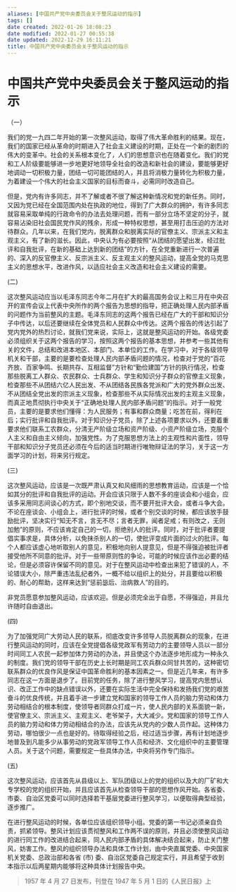 ```yaml
---
aliases: [中国共产党中央委员会关于整风运动的指示]
tags: []
date created: 2022-01-26 18:08:23
date modified: 2022-01-27 00:55:38
date updated: 2022-12-29 16:11:21
title: 中国共产党中央委员会关于整风运动的指示
---
```


# 中国共产党中央委员会关于整风运动的指示

（一）

我们的党一九四二年开始的第一次整风运动，取得了伟大革命胜利的结果。现在，我们的国家已经从革命的时期进入了社会主义建设的时期，正处在一个新的剧烈的伟大的变革中。社会的关系根本变化了，人们的思想意识也在随着变化。我们的党和工人阶级要能够进一步地更好地领导全社会的改造和新社会的建设，要能够更好地调动一切积极力量，团结一切可能团结的人，并且将消极力量转化为积极力量，为着建设一个伟大的社会主义国家的目标而奋斗，必需同时改造自己。

但是，党内有许多同志，并不了解或者不很了解这种新情况和党的新任务。同时，又因为党已经在全国范围内处在执政的地位，得到了广大群众的拥护，有许多同志就容易采取单纯的行政命令的办法去处理问题，而有一部分立场不坚定的分子，就容易沾染旧社会国民党作风的残余，形成一种特权思想，甚至用打击压迫的方法对待群众。几年以来，在我们党内，脱离群众和脱离实际的官僚主义、宗派主义和主观主义，有了新的滋长。因此，中央认为有必要按照“从团结的愿望出发，经过批评和自我批评，在新的基础上达到新的团结”的方针，在全党重新进行一次普遍的、深入的反官僚主义、反宗派主义、反主观主义的整风运动，提高全党的马克思主义的思想水平，改进作风，以适应社会主义改造和社会主义建设的需要。

(二)

这次整风运动应当以毛泽东同志今年二月在扩大的最高国务会议上和三月在中央召开的宣传会议上代表中央所作的两个报告为思想的指导，把正确处理人民内部矛盾的问题作为当前整风的主题。毛泽东同志的这两个报告已经在广大的干部和知识分子中传达，以后还要继续在全体党员和人民群众中传达。这两个报告的传达引起了党内党外的热烈讨论，就我们党来说，实际上，这就是整风运动的开始。各级党委必须组织关于这两个报告的学习，按照这两个报告的基本思想，并参考一些其他有关的文件，总结和改进本地区、本部门、本单位的工作。在学习中，对于各级领导机关和干部，主要的是要检查处理人民内部矛盾问题的情况，检查对于党的“百花齐放、百家争鸣、长期共存、互相监督”方针和“勤俭建国”方针的执行情况，检查那些脱离工人群众、农民群众、士兵群众、学生和知识分子群众的官僚主义现象，检查那些不从团结六亿人民出发、不从团结各民族各党派和广大的党外群众出发、不从团结全党出发的宗派主义现象，检查那些不从实际情况出发的主观主义现象，而真正地贯彻执行中央关于“正确地处理人民内部矛盾问题”的指示。对于一般党员，主要的是要求他们懂得：为人民服务；有事和群众商量；吃苦在前，得利在后；实行批评和自我批评。对于知识分子党员，除了上述各项要求以外，还要着重要求他们联系工农群众，分清无产阶级立场和资产阶级、小资产阶级立场，克服个人主义和自由主义倾向，加强党性。为了克服思想方法上的主观性和片面性，领导干部和知识分子党员还必须在今后的适当时期进行唯物辩证法的学习，关于这一方面学习的计划，将来另行规定。

(三)

这次整风运动，应该是一次既严肃认真又和风细雨的思想教育运动，应该是一个恰如其分的批评和自我批评的运动。开会应该只限于人数不多的座谈会和小组会，应该多采用同志间谈心的方式，即个别地交谈，而不要开批评大会，或者斗争大会。不论在座谈会、小组会上，进行批评的时候，或者个别交谈的时候，都应该放手鼓励批评，坚决实行“知无不言，言无不尽；言者无罪，闻者足戒；有则改之，无则加勉”的原则，不应该肯定自己的一切，拒绝别人的批评。同时，对于批评者要提倡实事求是，具体分析，以免抹杀别人的一切，使批评变成片面的过火的批评。每个人都应该虚心地听取别人的意见，积极地向别人提意见，但是不得强迫被批评者接受他所不同意的批评。对于一些带原则性的争论，可能的时候应该作出必要的结论，但是必须容许保留不同的意见。对于在整风运动中检查出来犯了错误的人，不论错误大小，除严重违法乱纪者外，一概不给以组织上的处分，并且要给以积极的、耐心的帮助，这样来达到“惩前毖后、治病救人”的目的。

非党员愿意参加整风运动，应该欢迎。但是必须完全出于自愿，不得强迫，并且允许随时自由退出。

(四)

为了加强党同广大劳动人民的联系，彻底改变许多领导人员脱离群众的现象，在进行整风运动的同时，应该在全党提倡各级党政军有劳动力的主要领导人员以一部分时间同工人农民一起参加体力劳动的办法，并且使这个办法逐步地形成为一种永久的制度。我们党的领导干部在历史上长时期是同工农兵群众同甘共苦的，这种密切联系群众的优良作风是保证中国革命胜利的基本因素之一。但是近几年来，有许多同志在这一方面是退步了。目前党的任务，除了进行整风学习，提高党内思想认识、改正工作中的缺点错误以外，还要在实际生活中完全保持和发扬我们党的艰苦奋斗的优良传统，并且着手进一步建立党和国家的领导工作人员的脑力劳动和体力劳动相结合的根本制度，使领导者同群众打成一片，使人民内部的关系面貌一新，使官僚主义、宗派主义、主观主义、老爷架子，大大减少。党和国家的领导工作人员的脑力劳动和体力劳动相结合的办法，应该先从党内的少数人员作起。这种体力劳动，哪怕很少一点也是好的。待取得经验之后，经过适当步骤，再有计划地逐步地普及到凡能多少从事劳动的党政军领导工作人员和经济、文化组织中的主要管理人员。关于这个问题，需要规定一些具体办法，中央将另作专门指示。

(五)

这次整风运动，应该首先从县级以上、军队团级以上的党的组织以及大的厂矿和大专学校的党的组织开始，并且应该首先从检查领导干部的思想作风开始。各省委、市委、自治区党委可以同时选择若干基层党委进行整风学习，以便取得典型经验，逐步推广。

在进行整风运动的时候，各单位应该组织领导小组。党委的第一书记必须亲自负责，抓紧领导。整风计划应该贯彻整风和工作两不误的原则，并且必须使整风运动的进行同工作的改进结合起来，同人民内部矛盾的具体解决结合起来，防止关门整风，妨害工作。整风的组织领导办法和具体工作计划，由中央直属党委、中央国家机关党委、总政治部和各省 (市) 委、自治区党委自己规定实行，并且希望于收到本指示以后两星期内能够将这种具体计划报告中央。

> 1957 年 4 月 27 日发布，刊登在 1947 年 5 月 1 日的《人民日报》上
